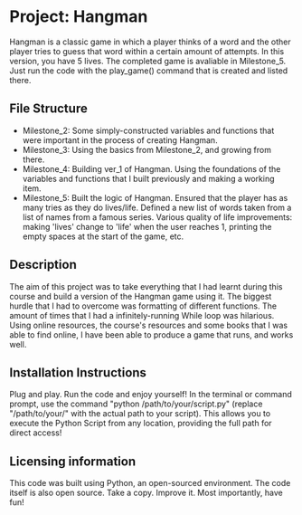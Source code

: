 # Project: Hangman
Hangman is a classic game in which a player thinks of a word and the other player tries to guess that word within a certain amount of attempts. In this version, you have 5 lives. The completed game is avaliable in Milestone_5. Just run the code with the play_game() command that is created and listed there.

## File Structure
- Milestone_2: Some simply-constructed variables and functions that were important in the process of creating Hangman.
- Milestone_3: Using the basics from Milestone_2, and growing from there.
- Milestone_4: Building ver_1 of Hangman. Using the foundations of the variables and functions that I built previously and making a working item.
- Milestone_5: Built the logic of Hangman. Ensured that the player has as many tries as they do lives/life. Defined a new list of words taken from a list of names from a famous series. Various quality of life improvements: making 'lives' change to 'life' when the user reaches 1, printing the empty spaces at the start of the game, etc.

## Description
The aim of this project was to take everything that I had learnt during this course and build a version of the Hangman game using it. The biggest hurdle that I had to overcome was formatting of different functions. The amount of times that I had a infinitely-running While loop was hilarious. Using online resources, the course's resources and some books that I was able to find online, I have been able to produce a game that runs, and works well. 

## Installation Instructions
Plug and play. Run the code and enjoy yourself!
In the terminal or command prompt, use the command "python /path/to/your/script.py" (replace "/path/to/your/" with the actual path to your script). This allows you to execute the Python Script from any location, providing the full path for direct access!

## Licensing information
This code was built using Python, an open-sourced environment. The code itself is also open source. Take a copy. Improve it. Most importantly, have fun!
